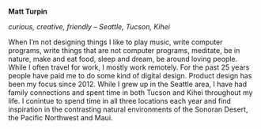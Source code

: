 **Matt Turpin**

*curious, creative, friendly* – *Seattle, Tucson, Kihei*

When I’m not designing things I like to play music, write computer programs, write things that are not computer programs, meditate, be in nature, make and eat food, sleep and dream, be around loving people. While I often travel for work, I mostly work remotely. For the past 25 years people have paid me to do some kind of digital design. Product design has been my focus since 2012. While I grew up in the Seattle area, I have had family connections and spent time in both Tucson and Kihei throughout my life. I conintue to spend time in all three locations each year and find inspiration in the contrasting natural environments of the Sonoran Desert, the Pacific Northwest and Maui. 





